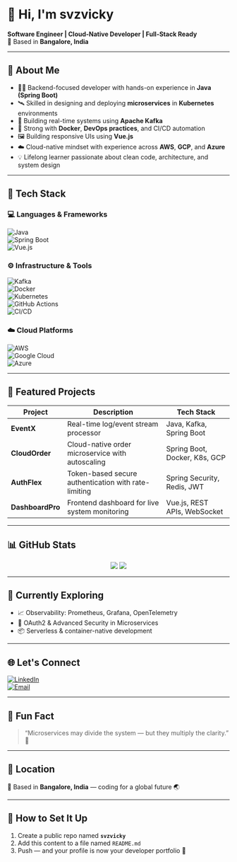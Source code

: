 # 👋 Hi, I'm **svzvicky**

**Software Engineer | Cloud-Native Developer | Full-Stack Ready**  
📍 Based in **Bangalore, India**

---

## 💼 About Me

- 🧑‍💻 Backend-focused developer with hands-on experience in **Java (Spring Boot)**  
- 🛰️ Skilled in designing and deploying **microservices** in **Kubernetes** environments  
- 🔄 Building real-time systems using **Apache Kafka**  
- 🚢 Strong with **Docker**, **DevOps practices**, and CI/CD automation  
- 🖼️ Building responsive UIs using **Vue.js**  
- ☁️ Cloud-native mindset with experience across **AWS**, **GCP**, and **Azure**  
- 💡 Lifelong learner passionate about clean code, architecture, and system design

---

## 🧰 Tech Stack

### 💻 Languages & Frameworks  
![Java](https://img.shields.io/badge/Java-%23ED8B00.svg?style=for-the-badge&logo=java&logoColor=white)  
![Spring Boot](https://img.shields.io/badge/SpringBoot-%236DB33F.svg?style=for-the-badge&logo=spring-boot&logoColor=white)  
![Vue.js](https://img.shields.io/badge/Vue.js-35495E?style=for-the-badge&logo=vue.js&logoColor=4FC08D)

### ⚙️ Infrastructure & Tools  
![Kafka](https://img.shields.io/badge/Kafka-231F20?style=for-the-badge&logo=apachekafka&logoColor=white)  
![Docker](https://img.shields.io/badge/Docker-2496ED?style=for-the-badge&logo=docker&logoColor=white)  
![Kubernetes](https://img.shields.io/badge/Kubernetes-326CE5?style=for-the-badge&logo=kubernetes&logoColor=white)  
![GitHub Actions](https://img.shields.io/badge/GitHub_Actions-%232671E5.svg?style=for-the-badge&logo=github-actions&logoColor=white)  
![CI/CD](https://img.shields.io/badge/CI/CD-%234285F4?style=for-the-badge)

### ☁️ Cloud Platforms  
![AWS](https://img.shields.io/badge/AWS-232F3E?style=for-the-badge&logo=amazon-aws&logoColor=white)  
![Google Cloud](https://img.shields.io/badge/GCP-4285F4?style=for-the-badge&logo=google-cloud&logoColor=white)  
![Azure](https://img.shields.io/badge/Azure-0078D4?style=for-the-badge&logo=microsoft-azure&logoColor=white)

---

## 🚀 Featured Projects

| Project        | Description                                           | Tech Stack                       |
|----------------|-------------------------------------------------------|----------------------------------|
| **EventX**     | Real-time log/event stream processor                  | Java, Kafka, Spring Boot         |
| **CloudOrder** | Cloud-native order microservice with autoscaling      | Spring Boot, Docker, K8s, GCP    |
| **AuthFlex**   | Token-based secure authentication with rate-limiting | Spring Security, Redis, JWT      |
| **DashboardPro** | Frontend dashboard for live system monitoring       | Vue.js, REST APIs, WebSocket     |

---

## 📊 GitHub Stats

<p align="center">
  <img src="https://github-readme-stats.vercel.app/api?username=svzvicky&show_icons=true&theme=radical&count_private=true" />
  <img src="https://github-readme-stats.vercel.app/api/top-langs/?username=svzvicky&layout=compact&theme=radical" />
</p>

---

## 🧠 Currently Exploring

- 📈 Observability: Prometheus, Grafana, OpenTelemetry
- 🔐 OAuth2 & Advanced Security in Microservices
- 📦 Serverless & container-native development

---

## 🌐 Let's Connect

[![LinkedIn](https://img.shields.io/badge/LinkedIn-%230077B5?style=for-the-badge&logo=linkedin&logoColor=white)](https://linkedin.com/in/your-profile)  
[![Email](https://img.shields.io/badge/Email-svzvicky%40yourmail.com-D14836?style=for-the-badge&logo=gmail&logoColor=white)](mailto:svzvicky@yourmail.com)

---

## 🧩 Fun Fact

> “Microservices may divide the system — but they multiply the clarity.” 🧠

---

## 📍 Location

🧳 Based in **Bangalore, India** — coding for a global future 🌏

---

## 📌 How to Set It Up

1. Create a public repo named **`svzvicky`**
2. Add this content to a file named `README.md`
3. Push — and your profile is now your developer portfolio 🚀

